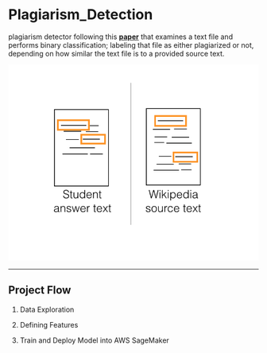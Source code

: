 # Plagiarism_Detection
plagiarism detector following this [**paper**](https://github.com/Mostafa-ashraf19/Plagiarism_Detection/blob/main/Paper/developing-a-corpus-of-plagiarised-short-answers.pdf) that examines a text file and performs binary classification; labeling that file as either plagiarized or not, depending on how similar the text file is to a provided source text.

![img](https://github.com/Mostafa-ashraf19/Plagiarism_Detection/blob/main/assets/screen-shot-2019-02-28-at-2.59.48-pm.png?raw=true)

--- 

## Project Flow

1. Data Exploration 

2. Defining Features

3. Train and Deploy Model into AWS SageMaker
